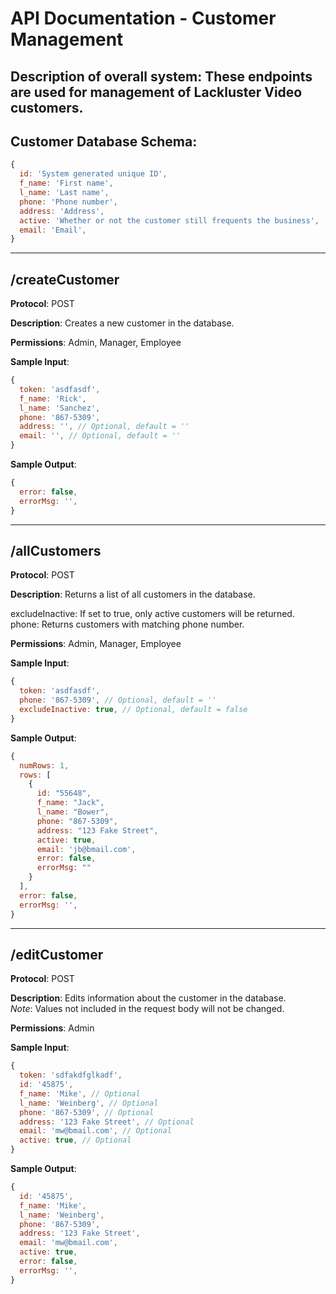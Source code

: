 # API Documentation - Customer Management

## **Description of overall system**: These endpoints are used for management of Lackluster Video customers.

## **Customer Database Schema**:
```javascript
{
  id: 'System generated unique ID',
  f_name: 'First name',
  l_name: 'Last name',
  phone: 'Phone number',
  address: 'Address',
  active: 'Whether or not the customer still frequents the business',
  email: 'Email',
}
```


---

## **/createCustomer**

**Protocol**: POST

**Description**: Creates a new customer in the database.

**Permissions**: Admin, Manager, Employee

**Sample Input**:
```javascript
{
  token: 'asdfasdf',
  f_name: 'Rick',
  l_name: 'Sanchez',
  phone: '867-5309',
  address: '', // Optional, default = ''
  email: '', // Optional, default = ''
}
```

**Sample Output**:
```javascript
{
  error: false,
  errorMsg: '',
}
```

---

## **/allCustomers**

**Protocol**: POST

**Description**: Returns a list of all customers in the database.

excludeInactive: If set to true, only active customers will be returned.
phone: Returns customers with matching phone number.

**Permissions**: Admin, Manager, Employee

**Sample Input**:
```javascript
{
  token: 'asdfasdf',
  phone: '867-5309', // Optional, default = ''
  excludeInactive: true, // Optional, default = false
}
```

**Sample Output**:
```javascript
{
  numRows: 1,
  rows: [
    {
      id: "55648",
      f_name: "Jack",
      l_name: "Bower",
      phone: "867-5309",
      address: "123 Fake Street",
      active: true,
      email: 'jb@bmail.com',
      error: false,
      errorMsg: ""
    }
  ],
  error: false,
  errorMsg: '',
}
```

---

## **/editCustomer**

**Protocol**: POST

**Description**: Edits information about the customer in the database.
<br />*Note*: Values not included in the request body will not be changed.

**Permissions**: Admin

**Sample Input**:
```javascript
{
  token: 'sdfakdfglkadf',
  id: '45875',
  f_name: 'Mike', // Optional
  l_name: 'Weinberg', // Optional
  phone: '867-5309', // Optional
  address: '123 Fake Street', // Optional
  email: 'mw@bmail.com', // Optional
  active: true, // Optional
}
```

**Sample Output**:
```javascript
{
  id: '45875',
  f_name: 'Mike',
  l_name: 'Weinberg',
  phone: '867-5309',
  address: '123 Fake Street',
  email: 'mw@bmail.com',
  active: true,
  error: false,
  errorMsg: '',
}
```